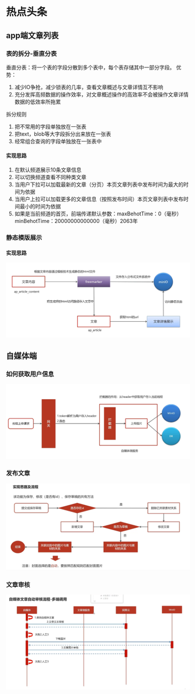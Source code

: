 # 热点头条

## app端文章列表

### 表的拆分-垂直分表
垂直分表：将一个表的字段分散到多个表中，每个表存储其中一部分字段。
优势：
1. 减少IO争抢，减少锁表的几率，查看文章概述与文章详情互不影响
2. 充分发挥高频数据的操作效率，对文章概述操作的高效率不会被操作文章详情数据的低效率所拖累

拆分规则
1. 把不常用的字段单独放在一张表
2. 把text，blob等大字段拆分出来放在一张表
3. 经常组合查询的字段单独放在一张表中

#### 实现思路
1. 在默认频道展示10条文章信息
2. 可以切换频道查看不同种类文章
3. 当用户下拉可以加载最新的文章（分页）本页文章列表中发布时间为最大的时间为依据
4. 当用户上拉可以加载更多的文章信息（按照发布时间）本页文章列表中发布时间最小的时间为依据
5. 如果是当前频道的首页，前端传递默认参数：maxBehotTime：0（毫秒）minBehotTime：20000000000000（毫秒）2063年

### 静态模版展示
#### 实现思路
![img](img/静态模版展示实现思路.png)


## 自媒体端
### 如何获取用户信息
![img.png](img/获取用户信息实现思路.png)

### 发布文章
![img.png](img/发布文章思路.png)

### 文章审核
![img.png](img.png)